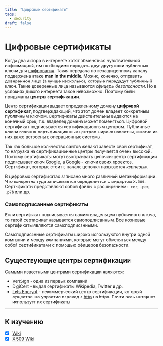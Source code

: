 ```yaml
---
title: "Цифровые сертификаты"
tags:
  - security
draft: false
---
```


# Цифровые сертификаты

Когда два актора в интернете хотят обменяться чувствительной информацией, им необходимо передать друг другу свои публичные ключи для [шифрования](cipher.md).
Такая передача по незащищенному каналу подвержена атаке __man in the middle__.
Можно, конечно, отправить доверенное лицо (а лучше несколько), которые передадут публичный ключ.
Такие доверенные лица называются _офицеры безопасности_.
Но в условиях дикого интернета такое невозможно.
Поэтому были придуманы __центры сертификации__.

Центр сертификации выдает определенному домену __цифровой сертификат__, подтверждающий, что этот домен владеет конкретным публичным ключом.
Сертификаты действительны выдаются на конечный срок, т.к. владелец домена может поменяться.
Цифровой сертификат подписывается сертификационным центром. 
Публичные ключи главных сертификационных центров широко известны, многие из них даже встроены в операционные системы.

Так как большое количество сайтов желают завести свой сертификат, то нагрузка на сертификационные центры получается очень высокой. 
Поэтому сертификаты могут выстраивать цепочки: центр сертификации подписывает ключ Google, а Google - ключи своих проектов.
Сертификат, которые стоит в начале цепочки называется _корневым_.

В цифровых сертификатах записано много различной метаинформации. 
Что конкретно туда записывается определяется стандартом `X.509`.
Сертификаты представляют собой файлы с расширением: `.cer`, `.pem`, `.p7b` или др.

### Самоподписанные сертификаты

Если сертификат подписывается самим владельцем публичного ключа, то такой сертификат называется самоподписанным.
Все корневые сертификаты являются самоподписанными.

Самоподписанные сертификаты широко используются внутри одной компании и между компаниями, которые могут обменяться между собой сертификатами с помощью офицеров безопасности.


## Существующие центры сертификации
Самыми известными центрами сертификации являются:
- VeriSign - одна из первых компаний
- DigiCert - выдал сертификаты Wikipedia, Twitter и др.
- [Lets Encrypt](https://letsencrypt.org/) - некоммерческий центр сертификации, который существенно упростил переход с [http](../network/http.md) на https. Почти весь интернет использует их сертификаты


---
## К изучению
- [X] [Wiki](https://en.wikipedia.org/wiki/Public_key_certificate)
- [X] [X.509 Wiki](https://ru.wikipedia.org/wiki/X.509)